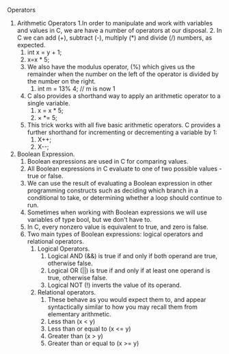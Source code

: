 Operators
1. Arithmetic Operators
   1.In order to manipulate and work with variables and values in C, we are have a number of operators at our disposal.
   2. In C we can add (+), subtract (-), multiply (*) and divide (/) numbers, as expected.
      1. int x = y + 1;
      2. x=x * 5;
   3. We also have the modulus operator, (%) which gives us the remainder when the number on the left of the operator is divided by the number on the right.
      1. int m = 13% 4; // m is now 1
   4. C also provides a shorthand way to apply an arithmetic operator to a single variable.
      1. x = x * 5;
      2. × *= 5;
   5. This trick works with all five basic arithmetic operators. C provides a further shorthand for incrementing or decrementing a variable by 1:
      1. X++;
      2. X--;
2. Boolean Expression.
   1. Boolean expressions are used in C for comparing values.
   2. All Boolean expressions in C evaluate to one of two possible values - true or false.
   3. We can use the result of evaluating a Boolean expression in other programming constructs such as deciding which branch in a conditional to take, or determining whether a loop should continue to run.
   4. Sometimes when working with Boolean expressions we will use variables of type bool, but we don't have to.
   5. In C, every nonzero value is equivalent to true, and zero is false.
   6. Two main types of Boolean expressions: logical operators and relational operators.
      1. Logical Operators.
         1. Logical AND (&&) is true if and only if both operand are true, otherwise false.
         2. Logical OR (||) is true if and only if at least one operand is true, otherwise false.
         3. Logical NOT (!) inverts the value of its operand.
      2. Relational operators.
         1. These behave as you would expect them to, and appear syntactically similar to how you may recall them from elementary arithmetic.
         2.  Less than (x < y)
         3.  Less than or equal to (x <= y)
         4.  Greater than (x > y)
         5.  Greater than or equal to (x >= y)
